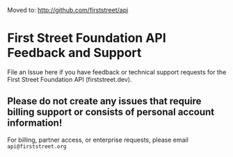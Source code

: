 Moved to: http://github.com/firststreet/api

# First Street Foundation API Feedback and Support

File an Issue here if you have feedback or technical support requests for the First Street Foundation API (firststreet.dev).

## Please do not create any issues that require billing support or consists of personal account information! 
For billing, partner access, or enterprise requests, please email `api@firststreet.org`
